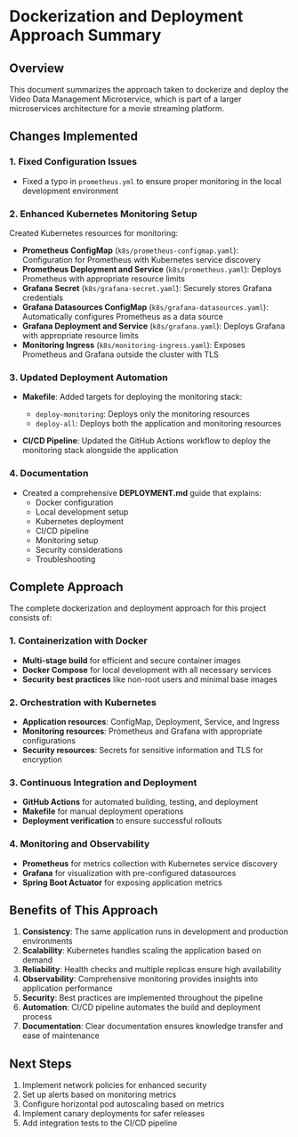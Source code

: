 # Dockerization and Deployment Approach Summary

## Overview

This document summarizes the approach taken to dockerize and deploy the Video Data Management Microservice, which is part of a larger microservices architecture for a movie streaming platform.

## Changes Implemented

### 1. Fixed Configuration Issues

- Fixed a typo in `prometheus.yml` to ensure proper monitoring in the local development environment

### 2. Enhanced Kubernetes Monitoring Setup

Created Kubernetes resources for monitoring:
- **Prometheus ConfigMap** (`k8s/prometheus-configmap.yaml`): Configuration for Prometheus with Kubernetes service discovery
- **Prometheus Deployment and Service** (`k8s/prometheus.yaml`): Deploys Prometheus with appropriate resource limits
- **Grafana Secret** (`k8s/grafana-secret.yaml`): Securely stores Grafana credentials
- **Grafana Datasources ConfigMap** (`k8s/grafana-datasources.yaml`): Automatically configures Prometheus as a data source
- **Grafana Deployment and Service** (`k8s/grafana.yaml`): Deploys Grafana with appropriate resource limits
- **Monitoring Ingress** (`k8s/monitoring-ingress.yaml`): Exposes Prometheus and Grafana outside the cluster with TLS

### 3. Updated Deployment Automation

- **Makefile**: Added targets for deploying the monitoring stack:
  - `deploy-monitoring`: Deploys only the monitoring resources
  - `deploy-all`: Deploys both the application and monitoring resources

- **CI/CD Pipeline**: Updated the GitHub Actions workflow to deploy the monitoring stack alongside the application

### 4. Documentation

- Created a comprehensive **DEPLOYMENT.md** guide that explains:
  - Docker configuration
  - Local development setup
  - Kubernetes deployment
  - CI/CD pipeline
  - Monitoring setup
  - Security considerations
  - Troubleshooting

## Complete Approach

The complete dockerization and deployment approach for this project consists of:

### 1. Containerization with Docker

- **Multi-stage build** for efficient and secure container images
- **Docker Compose** for local development with all necessary services
- **Security best practices** like non-root users and minimal base images

### 2. Orchestration with Kubernetes

- **Application resources**: ConfigMap, Deployment, Service, and Ingress
- **Monitoring resources**: Prometheus and Grafana with appropriate configurations
- **Security resources**: Secrets for sensitive information and TLS for encryption

### 3. Continuous Integration and Deployment

- **GitHub Actions** for automated building, testing, and deployment
- **Makefile** for manual deployment operations
- **Deployment verification** to ensure successful rollouts

### 4. Monitoring and Observability

- **Prometheus** for metrics collection with Kubernetes service discovery
- **Grafana** for visualization with pre-configured datasources
- **Spring Boot Actuator** for exposing application metrics

## Benefits of This Approach

1. **Consistency**: The same application runs in development and production environments
2. **Scalability**: Kubernetes handles scaling the application based on demand
3. **Reliability**: Health checks and multiple replicas ensure high availability
4. **Observability**: Comprehensive monitoring provides insights into application performance
5. **Security**: Best practices are implemented throughout the pipeline
6. **Automation**: CI/CD pipeline automates the build and deployment process
7. **Documentation**: Clear documentation ensures knowledge transfer and ease of maintenance

## Next Steps

1. Implement network policies for enhanced security
2. Set up alerts based on monitoring metrics
3. Configure horizontal pod autoscaling based on metrics
4. Implement canary deployments for safer releases
5. Add integration tests to the CI/CD pipeline